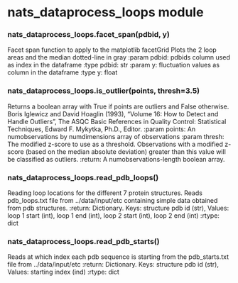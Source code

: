 # nats_dataprocess_loops module


### nats_dataprocess_loops.facet_span(pdbid, y)
Facet span function to apply to the matplotlib facetGrid
Plots the 2 loop areas and the median dotted-line in gray
:param pdbid: pdbids column used as index in the dataframe
:type pdbid: str
:param y: fluctuation values as column in the dataframe
:type y: float


### nats_dataprocess_loops.is_outlier(points, thresh=3.5)
Returns a boolean array with True if points are outliers and False
otherwise.
Boris Iglewicz and David Hoaglin (1993), “Volume 16: How to Detect and
Handle Outliers”, The ASQC Basic References in Quality Control:
Statistical Techniques, Edward F. Mykytka, Ph.D., Editor.
:param points: An numobservations by numdimensions array of observations
:param thresh: The modified z-score to use as a threshold. Observations with
a modified z-score (based on the median absolute deviation) greater
than this value will be classified as outliers.
:return: A numobservations-length boolean array.


### nats_dataprocess_loops.read_pdb_loops()
Reading loop locations for the different 7 protein structures.
Reads pdb_loops.txt file from ../data/input/etc containing simple data obtained from pdb structures.
:return: Dictionary. Keys: structure pdb id (str), Values: loop 1 start (int), loop 1 end (int),
loop 2 start (int), loop 2 end (int)
:rtype: dict


### nats_dataprocess_loops.read_pdb_starts()
Reads at which index each pdb sequence is starting from the pdb_starts.txt file from ../data/input/etc
:return: Dictionary. Keys: structure pdb id (str), Values: starting index (ind)
:rtype: dict

